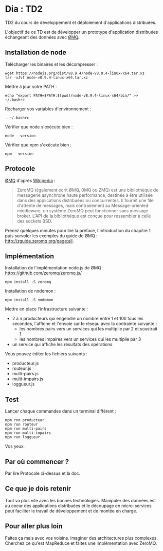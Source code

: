 # Dia : TD2

TD2 du cours de développement et déploiement d'applications distribuées.

L'objectif de ce TD est de développer un prototype d'application distribuées échangeant des données avec [ØMQ](http://zeromq.org/).

## Installation de node

Télécharger les binaires et les décompresser :

    wget https://nodejs.org/dist/v8.9.4/node-v8.9.4-linux-x64.tar.xz
    tar -xJvf node-v8.9.4-linux-x64.tar.xz

Mettre à jour votre PATH :

    echo "export PATH=$PATH:$(pwd)/node-v8.9.4-linux-x64/bin/" >> ~/.bashrc

Recharger vos variables d'environnement :

    . ~/.bashrc

Vérifier que node s'exécute bien :

    node --version

Vérifier que npm s'exécute bien :

    npm --version

## Protocole

[ØMQ](http://zeromq.org/) d'après [Wikipedia](https://fr.wikipedia.org/wiki/ZeroMQ) :

> ZeroMQ (également écrit ØMQ, 0MQ ou ZMQ) est une bibliothèque de messagerie asynchrone haute performance, destinée à être utilisée dans des applications distribuées ou concurrentes. Il fournit une file d'attente de messages, mais contrairement au Message-oriented middleware, un système ZeroMQ peut fonctionner sans message broker. L'API de la bibliothèque est conçue pour ressembler à celle des sockets BSD.

Prenez quelques minutes pour lire la préface, l'introduction du chapitre 1 puis survoler les exemples du guide de ØMQ : http://zguide.zeromq.org/page:all.


## Implémentation

Installation de l'implémentation node.js de ØMQ : https://github.com/zeromq/zeromq.js/

    npm install -S zeromq

Installation de nodemon :

    npm install -S nodemon

Mettre en place l'infrastructure suivante :

* 2 à n producteurs qui engendre un nombre entre 1 et 100 tous les secondes, l'affiche et l'envoie sur le réseau avec la contrainte suivante :
  * les nombres pairs vers un services qui les multiplie par 2 et soustrait 1
  * les nombres impaires vers un services qui les multiplie par 3
* un service qui affiche les résultats des opérations

Vous pouvez éditer les fichiers suivants :

* producteur.js
* routeur.js
* multi-pairs.js
* multi-impairs.js
* loggueur.js

## Test

Lancer chaque commandes dans un terminal diffèrent :

    npm run producteur
    npm run routeur
    npm run multi-pairs
    npm run multi-impairs
    npm run loggueur

Vos yeux.

## Par où commencer ?

Par lire Protocole ci-dessus et la doc.

## Ce que je dois retenir

Tout va plus vite avec les bonnes technologies. Manipuler des données est au coeur des applications distribuées et le découpage en micro-services peut faciliter le travail de développement et de montée en charge.

## Pour aller plus loin

Faites ça mais avec vos voisins. Imaginer des architectures plus complexes. Cherchez ce qu'est MapReduce et faites une implémentation avec ZeroMQ.
